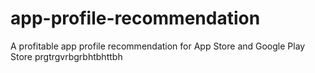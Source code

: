 # app-profile-recommendation
A profitable app profile recommendation for App Store and Google Play Store
prgtrgvrbgrbhtbhttbh
